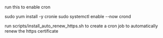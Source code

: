 
run this to enable cron

sudo yum install -y cronie
sudo systemctl enable --now crond

run scripts/install_auto_renew_https.sh to create a cron job to automatically renew the https certificate
